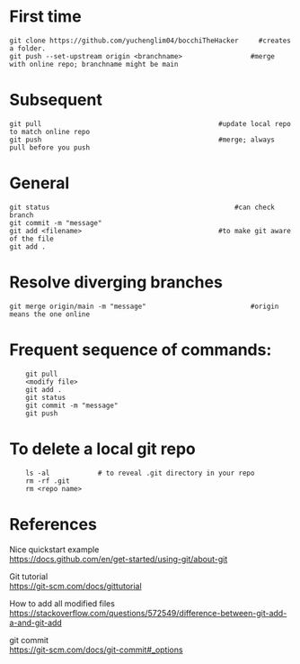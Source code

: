 # First time
    git clone https://github.com/yuchenglim04/bocchiTheHacker     #creates a folder.
    git push --set-upstream origin <branchname>                 #merge with online repo; branchname might be main
    
# Subsequent
    git pull                                            #update local repo to match online repo
    git push                                            #merge; always pull before you push

# General
    git status                                              #can check branch
    git commit -m "message"
    git add <filename>                                  #to make git aware of the file
    git add .

# Resolve diverging branches
    git merge origin/main -m "message"                          #origin means the one online


# Frequent sequence of commands:
        git pull
        <modify file>
        git add .
        git status
        git commit -m "message"
        git push

# To delete a local git repo
        ls -al            # to reveal .git directory in your repo
        rm -rf .git       
        rm <repo name>


# References
Nice quickstart example  
https://docs.github.com/en/get-started/using-git/about-git

Git tutorial  
https://git-scm.com/docs/gittutorial

How to add all modified files  
https://stackoverflow.com/questions/572549/difference-between-git-add-a-and-git-add

git commit  
https://git-scm.com/docs/git-commit#_options
